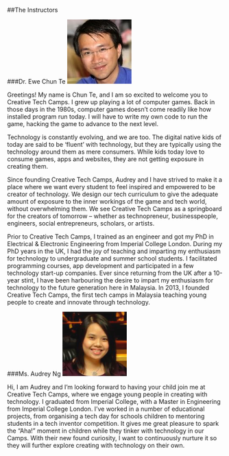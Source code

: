 ##The Instructors

###Dr. Ewe Chun Te
<img src="/assets/images/instructors/chun_te.jpg" class="img-responsive inline pull-left pad-l"/>

Greetings! My name is Chun Te, and I am so excited to welcome you to Creative Tech Camps. I grew up playing a lot of computer games. Back in those days in the 1980s, computer games doesn’t come readily like how installed program run today. I will have to write my own code to run the game, hacking the game to advance to the next level.

Technology is constantly evolving, and we are too. The digital native kids of today are said to be ‘fluent’ with technology, but they are typically using the technology around them as mere consumers. While kids today love to consume games, apps and websites, they are not getting exposure in creating them.

Since founding Creative Tech Camps, Audrey and I have strived to make it a place where we want every student to feel inspired and empowered to be creator of technology. We design our tech curriculum to give the adequate amount of exposure to the inner workings of the game and tech world, without overwhelming them.  We see Creative Tech Camps as a springboard for the creators of tomorrow – whether as technopreneur, businesspeople, engineers, social entrepreneurs, scholars, or artists.

Prior to Creative Tech Camps, I trained as an engineer and got my PhD in Electrical & Electronic Engineering from Imperial College London. During my PhD years in the UK, I had the joy of teaching and imparting my enthusiasm for technology to undergraduate and summer school students. I facilitated programming courses, app development and participated in a few technology start-up companies. Ever since returning from the UK after a 10-year stint, I have been harbouring the desire to impart my enthusiasm for technology to the future generation here in Malaysia. In 2013, I founded Creative Tech Camps, the first tech camps in Malaysia teaching young people to create and innovate through technology. 

###Ms. Audrey Ng
<img src="/assets/images/instructors/audrey_ng.jpg" class="img-responsive pull-left pad-l"/>

Hi, I am Audrey and I’m looking forward to having your child join me at Creative Tech Camps, where we engage young people in creating with technology. I graduated from Imperial College, with a Master in Engineering from Imperial College London. I’ve worked in a number of educational projects, from organising a tech day for schools children to mentoring students in a tech inventor competition. It gives me great pleasure to spark the “Aha!” moment in children while they tinker with technology in our Camps. With their new found curiosity, I want to continuously nurture it so they will further explore creating with technology on their own.